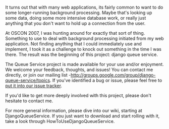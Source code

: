 It turns out that with many web applications, its fairly common to want to do some longer-running background processing. Maybe that's looking up some data, doing some more intensive database work, or really just anything that you don't want to hold up a connection from the user.

At OSCON 2007, I was hunting around for exactly that sort of thing. Something to use to deal with background processing initiated from my web application. Not finding anything that I could immediately use and implement, I took it as a challenge to knock out something in the time I was there. The result was the beginning of this project: django queue service.

The Queue Service project is made available for your use and/or enjoyment. We welcome your feedback, thoughts, and issues! You can contact me directly, or join our mailing list -http://groups.google.com/group/django-queue-service/topics. If you've identified a bug or issue, please feel free to [put it into our issue tracker](http://code.google.com/p/django-queue-service/issues/entry).

If you'd like to get more deeply involved with this project, please don't hesitate to contact me.

For more general information, please dive into our wiki, starting at DjangoQueueService. If you just want to download and start rolling with it, take a look through HowToUseDjangoQueueService.